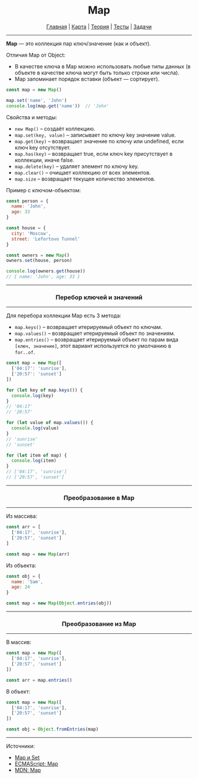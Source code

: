 <div align="center">

# Map

[Главная](https://github.com/dollaween/junior-roadmap/)
|
[Карта](/roadmap/README.md)
|
[Теория](/theory/README.md)
|
[Тесты](/tests/README.md)
|
[Задачи](/tasks/README.md)

</div>

---

**Map** — это коллекция пар ключ/значение (как и объект).

Отличия Map от Object:
- В качестве ключа в Map можно использовать любые типы данных (в объекте в качестве ключа могут быть только строки или числа).
- Map запоминает порядок вставки (объект — сортирует).

```js
const map = new Map()

map.set('name', 'John')
console.log(map.get('name'))  // 'John'
```

Свойства и методы:
- `new Map()` – создаёт коллекцию.
- `map.set(key, value)` – записывает по ключу key значение value.
- `map.get(key)` – возвращает значение по ключу или undefined, если ключ key отсутствует.
- `map.has(key)` – возвращает true, если ключ key присутствует в коллекции, иначе false.
- `map.delete(key)` – удаляет элемент по ключу key.
- `map.clear()` – очищает коллекцию от всех элементов.
- `map.size` – возвращает текущее количество элементов.

Пример с ключом-объектом:
```js
const person = {
  name: 'John',
  age: 33
}

const house = {
  city: 'Moscow',
  street: 'Lefortovo Tunnel'
}

const owners = new Map()
owners.set(house, person)

console.log(owners.get(house))
// { name: 'John', age: 33 }
```

---

<div align="center">

### Перебор ключей и значений

</div>

---

Для перебора коллекции Map есть 3 метода:
- `map.keys()` – возвращает итерируемый объект по ключам.
- `map.values()` – возвращает итерируемый объект по значениям.
- `map.entries()` – возвращает итерируемый объект по парам вида `[ключ, значение]`, этот вариант используется по умолчанию в `for..of`.

```js
const map = new Map([
  ['04:17': 'sunrise'],
  ['20:57': 'sunset']
])

for (let key of map.keys()) {
  console.log(key)
}
// '04:17'
// '20:57'

for (let value of map.values()) {
  console.log(value)
}
// 'sunrise'
// 'sunset'

for (let item of map) {
  console.log(item)
}
// ['04:17', 'sunrise']
// ['20:57', 'sunset']
```

---

<div align="center">

### Преобразование в Map

</div>

---

Из массива:
```js
const arr = [
  ['04:17', 'sunrise'],
  ['20:57', 'sunset']
]

const map = new Map(arr)
```

Из объекта:
```js
const obj = {
  name: 'Sam',
  age: 24
}

const map = new Map(Object.entries(obj))
```

---

<div align="center">

### Преобразование из Map

</div>

---

В массив:
```js
const map = new Map([
  ['04:17', 'sunrise'],
  ['20:57', 'sunset']
])

const arr = map.entries()
```

В объект:
```js
const map = new Map([
  ['04:17', 'sunrise'],
  ['20:57', 'sunset']
])

const obj = Object.fromEntries(map)
```


---

Источники:
- [Map и Set](https://learn.javascript.ru/map-set)
- [ECMAScript: Map](https://tc39.es/ecma262/#sec-map-objects)
- [MDN: Map](https://developer.mozilla.org/en-US/docs/Web/JavaScript/Reference/Global_Objects/Map)
